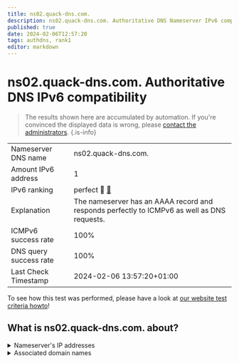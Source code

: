 ```yaml
---
title: ns02.quack-dns.com.
description: ns02.quack-dns.com. Authoritative DNS Nameserver IPv6 compatibility
published: true
date: 2024-02-06T12:57:20
tags: authdns, rank1
editor: markdown
---
```


# ns02.quack-dns.com. Authoritative DNS IPv6 compatibility

> The results shown here are accumulated by automation. If you're convinced the displayed data is wrong, please [contact the administrators](/howto/chat). 
{.is-info}




|   |   |
| - | - |
| Nameserver DNS name | ns02.quack-dns.com.
| Amount IPv6 address | 1
| IPv6 ranking | perfect :1st_place_medal: [🔗](/howto/ranking) |
| Explanation | The nameserver has an AAAA record and responds perfectly to ICMPv6 as well as DNS requests. |
| ICMPv6 success rate | 100%|
| DNS query success rate | 100% |
| Last Check Timestamp | 2024-02-06 13:57:20+01:00 |

To see how this test was performed, please have a look at [our website test criteria howto](/howto/testcriteria/authdns)!


## What is ns02.quack-dns.com. about?




<details>
<summary>Nameserver's IP addresses</summary>

2607:f740:e049:4::1

</details>



<details>
<summary>Associated domain names</summary>

duckduckgo.com

</details>
